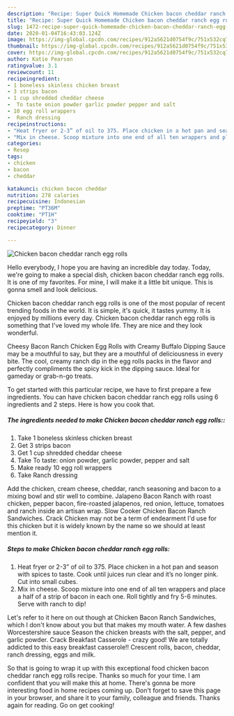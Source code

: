 ```yaml
---
description: "Recipe: Super Quick Homemade Chicken bacon cheddar ranch egg rolls"
title: "Recipe: Super Quick Homemade Chicken bacon cheddar ranch egg rolls"
slug: 1472-recipe-super-quick-homemade-chicken-bacon-cheddar-ranch-egg-rolls
date: 2020-01-04T16:43:03.124Z
image: https://img-global.cpcdn.com/recipes/912a5621d0754f9c/751x532cq70/chicken-bacon-cheddar-ranch-egg-rolls-recipe-main-photo.jpg
thumbnail: https://img-global.cpcdn.com/recipes/912a5621d0754f9c/751x532cq70/chicken-bacon-cheddar-ranch-egg-rolls-recipe-main-photo.jpg
cover: https://img-global.cpcdn.com/recipes/912a5621d0754f9c/751x532cq70/chicken-bacon-cheddar-ranch-egg-rolls-recipe-main-photo.jpg
author: Katie Pearson
ratingvalue: 3.1
reviewcount: 11
recipeingredient:
- 1 boneless skinless chicken breast
- 3 strips bacon
- 1 cup shredded cheddar cheese
-  To taste onion powder garlic powder pepper and salt
- 10 egg roll wrappers
-  Ranch dressing
recipeinstructions:
- "Heat fryer or 2-3” of oil to 375. Place chicken in a hot pan and season with spices to taste. Cook until juices run clear and it’s no longer pink. Cut into small cubes."
- "Mix in cheese. Scoop mixture into one end of all ten wrappers and place a half of a strip of bacon in each one. Roll tightly and fry 5-6 minutes. Serve with ranch to dip!"
categories:
- Resep
tags:
- chicken
- bacon
- cheddar

katakunci: chicken bacon cheddar
nutrition: 278 calories
recipecuisine: Indonesian
preptime: "PT36M"
cooktime: "PT1H"
recipeyield: "3"
recipecategory: Dinner

---
```



![Chicken bacon cheddar ranch egg rolls](https://img-global.cpcdn.com/recipes/912a5621d0754f9c/751x532cq70/chicken-bacon-cheddar-ranch-egg-rolls-recipe-main-photo.jpg)

Hello everybody, I hope you are having an incredible day today. Today, we're going to make a special dish, chicken bacon cheddar ranch egg rolls. It is one of my favorites. For mine, I will make it a little bit unique. This is gonna smell and look delicious.

Chicken bacon cheddar ranch egg rolls is one of the most popular of recent trending foods in the world. It is simple, it's quick, it tastes yummy. It is enjoyed by millions every day. Chicken bacon cheddar ranch egg rolls is something that I've loved my whole life. They are nice and they look wonderful.

Cheesy Bacon Ranch Chicken Egg Rolls with Creamy Buffalo Dipping Sauce may be a mouthful to say, but they are a mouthful of deliciousness in every bite. The cool, creamy ranch dip in the egg rolls packs in the flavor and perfectly compliments the spicy kick in the dipping sauce. Ideal for gameday or grab-n-go treats.


To get started with this particular recipe, we have to first prepare a few ingredients. You can have chicken bacon cheddar ranch egg rolls using 6 ingredients and 2 steps. Here is how you cook that.

##### The ingredients needed to make Chicken bacon cheddar ranch egg rolls::

1. Take 1 boneless skinless chicken breast
1. Get 3 strips bacon
1. Get 1 cup shredded cheddar cheese
1. Take  To taste: onion powder, garlic powder, pepper and salt
1. Make ready 10 egg roll wrappers
1. Take  Ranch dressing


Add the chicken, cream cheese, cheddar, ranch seasoning and bacon to a mixing bowl and stir well to combine. Jalapeno Bacon Ranch with roast chicken, pepper bacon, fire-roasted jalapenos, red onion, lettuce, tomatoes and ranch inside an artisan wrap. Slow Cooker Chicken Bacon Ranch Sandwiches. Crack Chicken may not be a term of endearment I&#39;d use for this chicken but it is widely known by the name so we should at least mention it. 

##### Steps to make Chicken bacon cheddar ranch egg rolls:

1. Heat fryer or 2-3” of oil to 375. Place chicken in a hot pan and season with spices to taste. Cook until juices run clear and it’s no longer pink. Cut into small cubes.
1. Mix in cheese. Scoop mixture into one end of all ten wrappers and place a half of a strip of bacon in each one. Roll tightly and fry 5-6 minutes. Serve with ranch to dip!


Let&#39;s refer to it here on out though at Chicken Bacon Ranch Sandwiches, which I don&#39;t know about you but that makes my mouth water. A few dashes Worcestershire sauce Season the chicken breasts with the salt, pepper, and garlic powder. Crack Breakfast Casserole - crazy good! We are totally addicted to this easy breakfast casserole!! Crescent rolls, bacon, cheddar, ranch dressing, eggs and milk. 

So that is going to wrap it up with this exceptional food chicken bacon cheddar ranch egg rolls recipe. Thanks so much for your time. I am confident that you will make this at home. There's gonna be more interesting food in home recipes coming up. Don't forget to save this page in your browser, and share it to your family, colleague and friends. Thanks again for reading. Go on get cooking!
